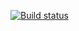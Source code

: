 [![Build status](https://ci.appveyor.com/api/projects/status/32idg1dlu4vdf48i?svg=true)](https://ci.appveyor.com/project/ErmEvgeniy/2-1-cardorder)
